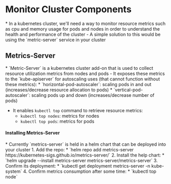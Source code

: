 <h1>Monitor Cluster Components</h1>
* In a kubernetes cluster, we'll need a way to monitor resource metrics such as cpu and memory usage for pods and nodes in order to understand the health and performance of the cluster
  - A simple solution to this would be using the `metric-server` service in your cluster

<h2>Metrics-Server</h2>
* `Metric-Server` is a kubernetes cluster add-on that is used to collect resource utilization metrics from nodes and pods
  - It exposes these metrics to the `kube-apiserver` for autoscaling uses (that cannot function without these metrics):
    * `horizontal-pod-autoscaler`: scaling pods in and out (increases/decrease resource allocation to pods)
    * `vertical-pod-autoscaler`: scaling pods up and down (increases/decrease number of pods)

  - It enables `kubectl top` command to retrieve resource metrics:
    * `kubectl top nodes`: metrics for nodes
    * `kubectl top pods`: metrics for pods

<h4>Installing Metrics-Server</h4>
* Currently `metrics-server` is held in a helm chart that can be deployed into your cluster
  1. Add the repo:
    * `helm repo add metrics-server https://kubernetes-sigs.github.io/metrics-server/`
  2. Install the help chart:
    * `helm upgrade --install metrics-server metrics-server/metrics-server`
  3. Confirm its deployment:
    * `kubectl get deployment metrics-server -n kube-system`
  4. Confirm metrics consumption after some time:
    * `kubectl top node`
